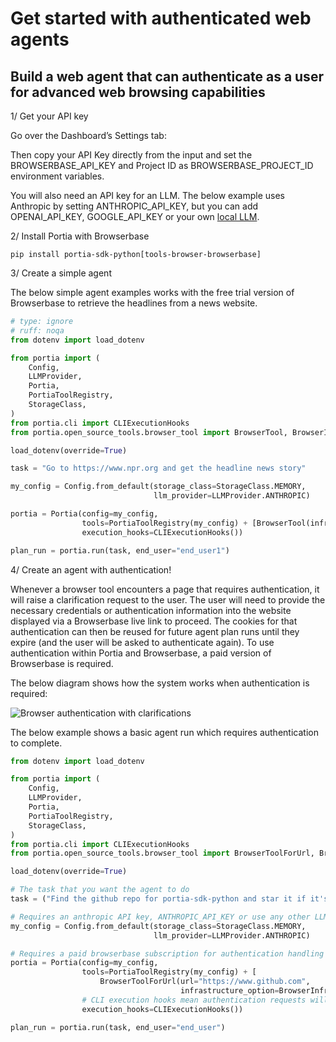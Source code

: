 # Get started with authenticated web agents
## Build a web agent that can authenticate as a user for advanced web browsing capabilities

1/ Get your API key

Go over the Dashboard’s Settings tab:

Then copy your API Key directly from the input and set the BROWSERBASE_API_KEY and Project ID as BROWSERBASE_PROJECT_ID environment variables.

You will also need an API key for an LLM. The below example uses Anthropic by setting ANTHROPIC_API_KEY, but you can add OPENAI_API_KEY, GOOGLE_API_KEY or your own <a href="https://docs.portialabs.ai/manage-config#api-keys">local LLM</a>.

2/ Install Portia with Browserbase

```pip install portia-sdk-python[tools-browser-browserbase]```

3/ Create a simple agent

The below simple agent examples works with the free trial version of Browserbase to retrieve the headlines from a news website.

```python
# type: ignore
# ruff: noqa
from dotenv import load_dotenv

from portia import (
    Config,
    LLMProvider,
    Portia,
    PortiaToolRegistry,
    StorageClass,
)
from portia.cli import CLIExecutionHooks
from portia.open_source_tools.browser_tool import BrowserTool, BrowserInfrastructureOption

load_dotenv(override=True)

task = "Go to https://www.npr.org and get the headline news story"

my_config = Config.from_default(storage_class=StorageClass.MEMORY,
                                llm_provider=LLMProvider.ANTHROPIC)

portia = Portia(config=my_config,
                tools=PortiaToolRegistry(my_config) + [BrowserTool(infrastructure_option=BrowserInfrastructureOption.REMOTE)],
                execution_hooks=CLIExecutionHooks())

plan_run = portia.run(task, end_user="end_user1")
```

4/ Create an agent with authentication!

Whenever a browser tool encounters a page that requires authentication, it will raise a clarification request to the user. The user will need to provide the necessary credentials or authentication information into the website displayed via a Browserbase live link to proceed. The cookies for that authentication can then be reused for future agent plan runs until they expire (and the user will be asked to authenticate again). To use authentication within Portia and Browserbase, a paid version of Browserbase is required.

The below diagram shows how the system works when authentication is required:

![Browser authentication with clarifications](/img/browser_auth.png)

The below example shows a basic agent run which requires authentication to complete.

```python
from dotenv import load_dotenv

from portia import (
    Config,
    LLMProvider,
    Portia,
    PortiaToolRegistry,
    StorageClass,
)
from portia.cli import CLIExecutionHooks
from portia.open_source_tools.browser_tool import BrowserToolForUrl, BrowserInfrastructureOption

load_dotenv(override=True)

# The task that you want the agent to do
task = ("Find the github repo for portia-sdk-python and star it if it's not already starred.")

# Requires an anthropic API key, ANTHROPIC_API_KEY or use any other LLM.
my_config = Config.from_default(storage_class=StorageClass.MEMORY,
                                llm_provider=LLMProvider.ANTHROPIC)

# Requires a paid browserbase subscription for authentication handling
portia = Portia(config=my_config,
                tools=PortiaToolRegistry(my_config) + [
                    BrowserToolForUrl(url="https://www.github.com",
                                      infrastructure_option=BrowserInfrastructureOption.REMOTE)],
                # CLI execution hooks mean authentication requests will be output to the CLI. You can customise these in your application.
                execution_hooks=CLIExecutionHooks())

plan_run = portia.run(task, end_user="end_user")
```